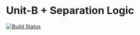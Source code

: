# Unit-B + Separation Logic

[![Build Status](https://travis-ci.org/unitb/unitb-pointers.svg?branch=master)](https://travis-ci.org/unitb/unitb-pointers)
